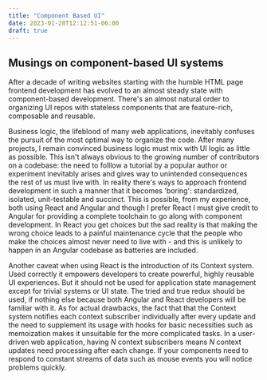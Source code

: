 ```yaml
---
title: "Component Based UI"
date: 2023-01-28T12:12:51-06:00
draft: true
---
```

## Musings on component-based UI systems

After a decade of writing websites starting with the humble HTML page frontend development has
evolved to an almost steady state with component-based development. There's an almost natural
order to organizing UI repos with stateless components that are feature-rich, composable and
reusable.

Business logic, the lifeblood of many web applications, inevitably confuses the pursuit of the
most optimal way to organize the code. After many projects, I remain convinced business logic
must mix with UI logic as little as possible. This isn't always obvious to the growing number
of contributors on a codebase: the need to folllow a tutorial by a popular author or experiment
inevitably arises and gives way to unintended consequences the rest of us must live with. In
reality there's ways to approach frontend development in such a manner that it becomes 'boring':
standardized, isolated, unit-testable and succinct. This is possible, from my experience, both
using React and Angular and though I prefer React I must give credit to Angular for providing
a complete toolchain to go along with component development. In React you get choices but the
sad reality is that making the wrong choice leads to a painful maintenance cycle that the
people who make the choices almost never need to live with - and this is unlikely to happen
in an Angular codebase as batteries are included.

Another caveat when using React is the introduction of its Context system. Used correctly it
empowers developers to create powerful, highly reusable UI experiences. But it should not be
used for application state management except for trivial systems or UI state. The tried and
true redux should be used, if nothing else because both Angular and React developers will be
familiar with it. As for actual drawbacks, the fact that that the Context system notifies
each context subscriber individually after every update and the need to supplement its usage
with hooks for basic necessities such as memoization makes it unsuitable for the more
complicated tasks. In a user-driven web application, having _N_ context subscribers means
_N_ context updates need processing after each change. If your components need to respond
to constant streams of data such as mouse events you will notice problems quickly.

